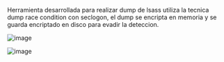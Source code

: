 Herramienta desarrollada para realizar dump de lsass utiliza la tecnica dump race condition con seclogon, el dump se encripta en memoria y se guarda encriptado en disco para evadir la deteccion.


![image](https://github.com/zer0antisec/LsaDumpRace/assets/20486087/ac881a8f-7c6e-4a37-acf1-b2e062de4136)

![image](https://github.com/zer0antisec/LsaDumpRace/assets/20486087/53655941-99e9-4177-9795-1433ae043517)
